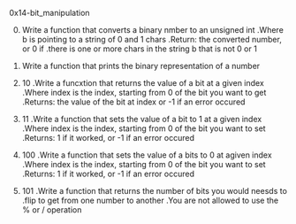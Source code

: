 0x14-bit_manipulation

0. Write a function that converts a binary nmber to an unsigned int 
	.Where b is pointing to a string of 0 and 1 chars
	.Return: the converted number, or 0 if
	.there is one or more chars in the string b that is not 0 or 1

1. Write a function that prints the binary representation of a number

2. 10
	.Write a funcxtion that returns the value of a bit at a given index
	.Where index is the index, starting from 0 of the bit you want to get
	.Returns: the value of the bit at index or -1 if an error occured
3. 11
	.Write a function that sets the value of a bit to 1 at a given index
	.Where index is the index, starting from 0 of the bit you want to set
	.Returns: 1 if it worked, or -1 if an error occured

4. 100
	.Write a function that sets the value of a bits to 0 at agiven index
	.Where index is the index, starting from 0 of the bit you want to set
	.Returns: 1 if it worked, or -1 if an error occured

5. 101
	.Write a function that returns the number of bits you would neesds to
	.flip to get from one number to another
	.You are not allowed to use the % or / operation
